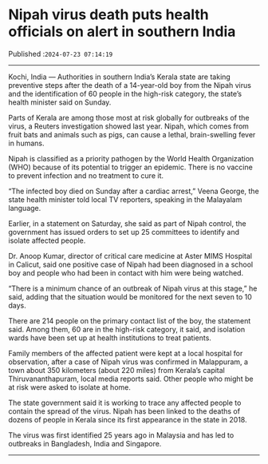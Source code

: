 # Nipah virus death puts health officials on alert in southern India

Published :`2024-07-23 07:14:19`

---

Kochi, India — Authorities in southern India’s Kerala state are taking preventive steps after the death of a 14-year-old boy from the Nipah virus and the identification of 60 people in the high-risk category, the state’s health minister said on Sunday.

Parts of Kerala are among those most at risk globally for outbreaks of the virus, a Reuters investigation showed last year. Nipah, which comes from fruit bats and animals such as pigs, can cause a lethal, brain-swelling fever in humans.

Nipah is classified as a priority pathogen by the World Health Organization (WHO) because of its potential to trigger an epidemic. There is no vaccine to prevent infection and no treatment to cure it.

“The infected boy died on Sunday after a cardiac arrest,” Veena George, the state health minister told local TV reporters, speaking in the Malayalam language.

Earlier, in a statement on Saturday, she said as part of Nipah control, the government has issued orders to set up 25 committees to identify and isolate affected people.

Dr. Anoop Kumar, director of critical care medicine at Aster MIMS Hospital in Calicut, said one positive case of Nipah had been diagnosed in a school boy and people who had been in contact with him were being watched.

“There is a minimum chance of an outbreak of Nipah virus at this stage,” he said, adding that the situation would be monitored for the next seven to 10 days.

There are 214 people on the primary contact list of the boy, the statement said. Among them, 60 are in the high-risk category, it said, and isolation wards have been set up at health institutions to treat patients.

Family members of the affected patient were kept at a local hospital for observation, after a case of Nipah virus was confirmed in Malappuram, a town about 350 kilometers (about 220 miles) from Kerala’s capital Thiruvananthapuram, local media reports said. Other people who might be at risk were asked to isolate at home.

The state government said it is working to trace any affected people to contain the spread of the virus. Nipah has been linked to the deaths of dozens of people in Kerala since its first appearance in the state in 2018.

The virus was first identified 25 years ago in Malaysia and has led to outbreaks in Bangladesh, India and Singapore.

---

